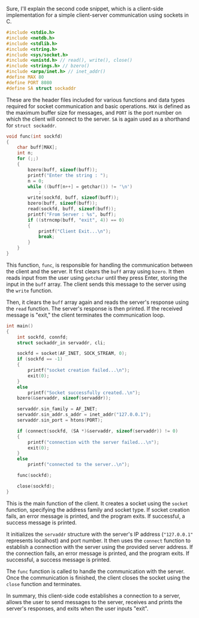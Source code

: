 Sure, I'll explain the second code snippet, which is a client-side implementation for a simple client-server communication using sockets in C.

```c
#include <stdio.h>
#include <netdb.h>
#include <stdlib.h>
#include <string.h>
#include <sys/socket.h>
#include <unistd.h> // read(), write(), close()
#include <strings.h> // bzero()
#include <arpa/inet.h> // inet_addr()
#define MAX 80
#define PORT 8080
#define SA struct sockaddr
```
These are the header files included for various functions and data types required for socket communication and basic operations. `MAX` is defined as the maximum buffer size for messages, and `PORT` is the port number on which the client will connect to the server. `SA` is again used as a shorthand for `struct sockaddr`.

```c
void func(int sockfd)
{
    char buff[MAX];
    int n;
    for (;;)
    {
        bzero(buff, sizeof(buff));
        printf("Enter the string : ");
        n = 0;
        while ((buff[n++] = getchar()) != '\n')
            ;
        write(sockfd, buff, sizeof(buff));
        bzero(buff, sizeof(buff));
        read(sockfd, buff, sizeof(buff));
        printf("From Server : %s", buff);
        if ((strncmp(buff, "exit", 4)) == 0)
        {
            printf("Client Exit...\n");
            break;
        }
    }
}
```
This function, `func`, is responsible for handling the communication between the client and the server. It first clears the `buff` array using `bzero`. It then reads input from the user using `getchar` until they press Enter, storing the input in the `buff` array. The client sends this message to the server using the `write` function.

Then, it clears the `buff` array again and reads the server's response using the `read` function. The server's response is then printed. If the received message is "exit," the client terminates the communication loop.

```c
int main()
{
    int sockfd, connfd;
    struct sockaddr_in servaddr, cli;

    sockfd = socket(AF_INET, SOCK_STREAM, 0);
    if (sockfd == -1)
    {
        printf("socket creation failed...\n");
        exit(0);
    }
    else
        printf("Socket successfully created..\n");
    bzero(&servaddr, sizeof(servaddr));

    servaddr.sin_family = AF_INET;
    servaddr.sin_addr.s_addr = inet_addr("127.0.0.1");
    servaddr.sin_port = htons(PORT);

    if (connect(sockfd, (SA *)&servaddr, sizeof(servaddr)) != 0)
    {
        printf("connection with the server failed...\n");
        exit(0);
    }
    else
        printf("connected to the server..\n");

    func(sockfd);

    close(sockfd);
}
```
This is the main function of the client. It creates a socket using the `socket` function, specifying the address family and socket type. If socket creation fails, an error message is printed, and the program exits. If successful, a success message is printed.

It initializes the `servaddr` structure with the server's IP address (`"127.0.0.1"` represents localhost) and port number. It then uses the `connect` function to establish a connection with the server using the provided server address. If the connection fails, an error message is printed, and the program exits. If successful, a success message is printed.

The `func` function is called to handle the communication with the server. Once the communication is finished, the client closes the socket using the `close` function and terminates.

In summary, this client-side code establishes a connection to a server, allows the user to send messages to the server, receives and prints the server's responses, and exits when the user inputs "exit".